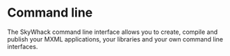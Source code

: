 # Command line

The SkyWhack command line interface allows you to create, compile and publish your MXML applications, your libraries and your own command line interfaces.